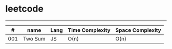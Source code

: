 # leetcode


---
| #   | name    | Lang  | Time Complexity | Space Complexity |
| --- | --------| ----- | --------------- | ---------------- |
| 001 | Two Sum | JS    | O(n)            | O(n)             | 
